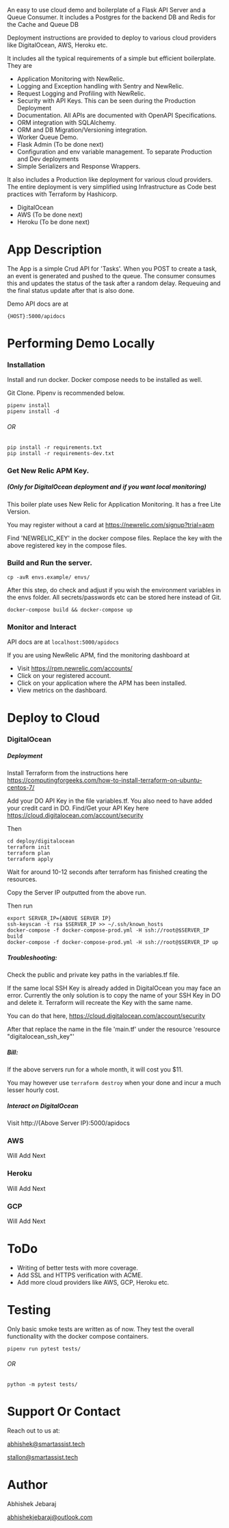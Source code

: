 An easy to use cloud demo and boilerplate of a Flask API Server and a Queue Consumer. It includes a Postgres for the backend DB and Redis for the
Cache and Queue DB

Deployment instructions are provided to deploy to various cloud providers like DigitalOcean, AWS, Heroku etc.

It includes all the typical requirements of a simple but efficient boilerplate.
They are
* Application Monitoring with NewRelic.
* Logging and Exception handling with Sentry and NewRelic.
* Request Logging and Profiling with NewRelic.
* Security with API Keys. This can be seen during the Production Deployment
* Documentation. All APIs are documented with OpenAPI Specifications.
* ORM integration with SQLAlchemy.
* ORM and DB Migration/Versioning integration.
* Worker Queue Demo.
* Flask Admin (To be done next)
* Configuration and env variable management. To separate Production and Dev deployments
* Simple Serializers and Response Wrappers.

It also includes a Production like deployment for various cloud providers. The entire deployment is very simplified using
Infrastructure as Code best practices with Terraform by Hashicorp.
* DigitalOcean
* AWS (To be done next)
* Heroku (To be done next)


# App Description
The App is a simple Crud API for 'Tasks'.
When you POST to create a task, an event is generated and pushed to the queue.
The consumer consumes this and updates the status of the task after a random delay.
Requeuing and the final status update after that is also done.

Demo API docs are at
```
{HOST}:5000/apidocs
```
# Performing Demo Locally
### Installation
Install and run docker. Docker compose needs to be installed as well.

Git Clone. Pipenv is recommended below.
```
pipenv install
pipenv install -d
```
###### OR
```
pip install -r requirements.txt
pip install -r requirements-dev.txt
```
### Get New Relic APM Key.
##### (Only for DigitalOcean deployment and if you want local monitoring)
This boiler plate uses New Relic for Application Monitoring. It has a free Lite Version.

You may register without a card at https://newrelic.com/signup?trial=apm

Find 'NEWRELIC_KEY' in the docker compose files. Replace the key with the above registered key in the compose files.

### Build and Run the server.

```cp -avR envs.example/ envs/```

After this step, do check and adjust if you wish the environment variables in the envs folder. All secrets/passwords etc
can be stored here instead of Git.

```docker-compose build && docker-compose up```

### Monitor and Interact
API docs are at
```localhost:5000/apidocs```

If you are using NewRelic APM, find the monitoring dashboard at

* Visit https://rpm.newrelic.com/accounts/
* Click on your registered account.
* Click on your application where the APM has been installed. 
* View metrics on the dashboard.

# Deploy to Cloud
### DigitalOcean

##### Deployment
Install Terraform from the instructions here https://computingforgeeks.com/how-to-install-terraform-on-ubuntu-centos-7/

Add your DO API Key in the file variables.tf. You also need to have added your credit card in DO. Find/Get your API Key here
https://cloud.digitalocean.com/account/security

Then
```
cd deploy/digitalocean
terraform init
terraform plan
terraform apply
```
Wait for around 10-12 seconds after terraform has finished creating the resources.

Copy the Server IP outputted from the above run.

Then run

```
export SERVER_IP={ABOVE SERVER IP}
ssh-keyscan -t rsa $SERVER_IP >> ~/.ssh/known_hosts
docker-compose -f docker-compose-prod.yml -H ssh://root@$SERVER_IP build
docker-compose -f docker-compose-prod.yml -H ssh://root@$SERVER_IP up
```

##### Troubleshooting:
Check the public and private key paths in the variables.tf file.

If the same local SSH Key is already added in DigitalOcean you may face an error. Currently the only solution is to
copy the name of your SSH Key in DO and delete it. Terraform will recreate the Key with the same name.

You can do that here, https://cloud.digitalocean.com/account/security

After that replace the name in the file 'main.tf' under the resource
'resource "digitalocean_ssh_key"'
##### Bill:
If the above servers run for a whole month, it will cost you $11.

You may however use ```terraform destroy``` when your done and incur a much lesser hourly cost.

##### Interact on DigitalOcean
Visit http://{Above Server IP}:5000/apidocs

### AWS
Will Add Next

### Heroku
Will Add Next

### GCP
Will Add Next

# ToDo
* Writing of better tests with more coverage.
* Add SSL and HTTPS verification with ACME.
* Add more cloud providers like AWS, GCP, Heroku etc.

# Testing
Only basic smoke tests are written as of now. They test the overall functionality with the docker compose containers.

```pipenv run pytest tests/```
###### OR
```python -m pytest tests/```

# Support Or Contact
Reach out to us at:

abhishek@smartassist.tech

stallon@smartassist.tech

# Author
Abhishek Jebaraj

abhishekjebaraj@outlook.com

